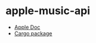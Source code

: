 # apple-music-api

* [Apple Doc](https://developer.apple.com/documentation/applemusicapi)
* [Cargo package](https://crates.io/crates/apple-music-api)
